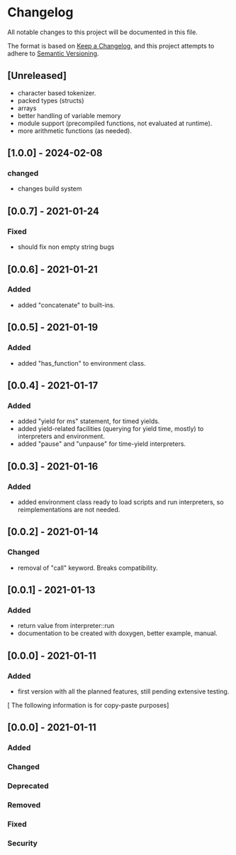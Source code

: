 # Changelog
All notable changes to this project will be documented in this file.

The format is based on [Keep a Changelog](https://keepachangelog.com/en/1.0.0/),
and this project attempts to adhere to [Semantic Versioning](https://semver.org/spec/v2.0.0.html).

## [Unreleased]

- character based tokenizer.
- packed types (structs)
- arrays
- better handling of variable memory
- module support (precompiled functions, not evaluated at runtime).
- more arithmetic functions (as needed).

## [1.0.0] - 2024-02-08
### changed
- changes build system

## [0.0.7] - 2021-01-24
### Fixed
- should fix non empty string bugs

## [0.0.6] - 2021-01-21
### Added

- added "concatenate" to built-ins.

## [0.0.5] - 2021-01-19
### Added

- added "has_function" to environment class.

## [0.0.4] - 2021-01-17
### Added

- added "yield for ms" statement, for timed yields.
- added yield-related facilities (querying for yield time, mostly) to interpreters and environment.
- added "pause" and "unpause" for time-yield interpreters.

## [0.0.3] - 2021-01-16
### Added

- added environment class ready to load scripts and run interpreters, so reimplementations are not needed.

## [0.0.2] - 2021-01-14
### Changed

- removal of "call" keyword. Breaks compatibility.

## [0.0.1] - 2021-01-13
### Added

- return value from interpreter::run
- documentation to be created with doxygen, better example, manual.

## [0.0.0] - 2021-01-11
### Added

- first version with all the planned features, still pending extensive testing.

[ The following information is for copy-paste purposes]

## [0.0.0] - 2021-01-11
### Added
### Changed
### Deprecated
### Removed 
### Fixed
### Security

